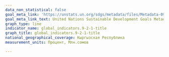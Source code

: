 ```yaml
---
data_non_statistical: false
goal_meta_link: 'https://unstats.un.org/sdgs/metadata/files/Metadata-09-02-01.pdf '
goal_meta_link_text: United Nations Sustainable Development Goals Metadata (PDF 217 KB)
graph_type: line
indicator_name: global_indicators.9-2-1-title
graph_title: global_indicators.9-2-1-title
national_geographical_coverage: Кыргызская Республика
measurement_units: Процент, Млн.сомов

---
```

